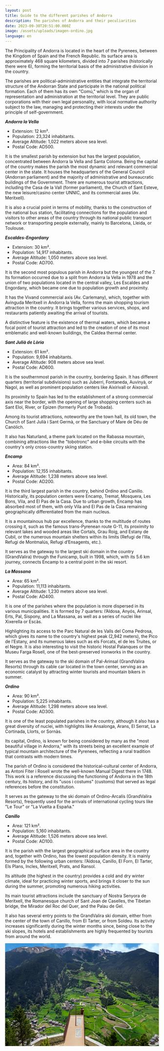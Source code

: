 ```yaml
---
layout: post
title: Guide to the different parishes of Andorra
description: The parishes of Andorra and their peculiarities
date: 2023-09-30T20:51:00.000Z
image: /assets/uploads/imagen-ordino.jpg
language: en
---
```

The Principality of Andorra is located in the heart of the Pyrenees, between the Kingdom of Spain and the French Republic. Its surface area is approximately 468 square kilometers, divided into 7 parishes (historically there were 6), forming the territorial basis of the administrative division in the country.

The parishes are political-administrative entities that integrate the territorial structure of the Andorran State and participate in the national political formation. Each of them has its own "Comú," which is the organ of representation and administration at the territorial level. They are public corporations with their own legal personality, with local normative authority subject to the law, managing and protecting their interests under the principle of self-government.

***Andorra la Vella***

* Extension: 12 km².
* Population: 23,324 inhabitants.
* Average Altitude: 1,022 meters above sea level.
* Postal Code: AD500.

It is the smallest parish by extension but has the largest population, concentrated between Andorra la Vella and Santa Coloma. Being the capital of the country makes the parish the most dynamic and relevant commercial center in the state. It houses the headquarters of the General Council (Andorran parliament) and the majority of administrative and bureaucratic buildings of the Government. There are numerous tourist attractions, including the Casa de la Vall (former parliament), the Church of Sant Esteve, the new leisure/casino center UNNIC, and its commercial axes (Av. Meritxell).

It is also a crucial point in terms of mobility, thanks to the construction of the national bus station, facilitating connections for the population and visitors to other areas of the country through its national public transport network or transporting people externally, mainly to Barcelona, Lleida, or Toulouse.

***Escaldes-Engordany***

* Extension: 30 km².
* Population: 14,917 inhabitants.
* Average Altitude: 1,050 meters above sea level.
* Postal Code: AD700.

It is the second most populous parish in Andorra but the youngest of the 7. Its formation occurred due to a split from Andorra la Vella in 1978 and the union of two populations located in the central valley, Les Escaldes and Engordany, which became one due to population growth and proximity. 

It has the Vivand commercial axis (Av. Carlemany), which, together with Avinguda Meritxell in Andorra la Vella, forms the main shopping tourism attraction in the country. It brings together various services, shops, and restaurants patiently awaiting the arrival of tourists.

A distinctive feature is the existence of thermal waters, which became a focal point of tourist attraction and led to the creation of one of its most emblematic and well-known buildings, the Caldea thermal center.

***Sant Julià de Lòria***

* Extension: 61 km².
* Population: 9,694 inhabitants.
* Average Altitude: 908 meters above sea level.
* Postal Code: AD600.

It is the southernmost parish in the country, bordering Spain. It has different quarters (territorial subdivisions) such as Juberri, Fontaneda, Auvinyà, or Nagol, as well as prominent population centers like Aixirivall or Aixovall. 

Its proximity to Spain has led to the establishment of a strong commercial axis near the border, with the opening of large shopping centers such as Sant Eloi, River, or Epizen (formerly Punt de Trobada).

Among its tourist attractions, noteworthy are the town hall, its old town, the Church of Sant Julià i Sant Germà, or the Sanctuary of Mare de Déu de Canòlich. 

It also has Naturland, a theme park located on the Rabassa mountain, combining attractions like the "tobotronc" and e-bike circuits with the country's only cross-country skiing station.

***Encamp***

* Area: 84 km².
* Population: 12,155 inhabitants.
* Average Altitude: 1,238 meters above sea level.
* Postal Code: AD200.

It is the third largest parish in the country, behind Ordino and Canillo. Historically, its population centers were Encamp, Tremat, Mosquera, Les Bons, Vila, and El Pas de la Casa. Due to urban growth, Encamp has absorbed most of them, with only Vila and El Pas de la Casa remaining geographically differentiated from the main nucleus.

It is a mountainous hub par excellence, thanks to the multitude of routes crossing it, such as the famous trans-Pyrenean route G-11, its proximity to relevant lakes and wooded areas like Cortals, Grau Roig, and Estany de Cubil, or the numerous mountain shelters within its limits (Refugi de l’Illa, Refugi de Montmalús, Refugi d’Ensagents, etc.).

It serves as the gateway to the largest ski domain in the country (GrandValira) through the Funicamp, built in 1998, which, with its 5.6 km journey, connects Encamp to a central point in the ski resort.

***La Massana***

* Area: 65 km².
* Population: 11,113 inhabitants.
* Average Altitude: 1,230 meters above sea level.
* Postal Code: AD400.

It is one of the parishes where the population is more dispersed in its various municipalities. It is formed by 7 quarters: l’Aldosa, Anyós, Arinsal, Erts, Pal, Sispony, and La Massana, as well as a series of nuclei like Xixerella or Escàs.

Highlighting its access to the Parc Natural de les Valls del Coma Pedrosa, which gives its name to the country's highest peak (2,942 meters), the Pico de l’Estany, and its numerous lakes such as els Forcats, el de les Truites, or el Negre. It is also interesting to visit the historic Hostal Palanques or the Museu Farga Rosell, one of the best-preserved ironworks in the country.

It serves as the gateway to the ski domain of Pal-Arinsal (GrandValira Resorts) through its cable car located in the town center, serving as an economic catalyst by attracting winter tourists and mountain bikers in summer.

***Ordino***

* Area: 90 km².
* Population: 5,225 inhabitants.
* Average Altitude: 1,298 meters above sea level.
* Postal Code: AD300.

It is one of the least populated parishes in the country, although it also has a great diversity of nuclei, with highlights like Ansalonga, Arans, El Serrat, La Cortinada, Llorts, or Sornàs.

Its capital, Ordino, is known for being considered by many as the "most beautiful village in Andorra," with its streets being an excellent example of typical mountain architecture of the Pyrenees, reflecting a rural tradition that contrasts with modern times.

The parish of Ordino is considered the historical-cultural center of Andorra, as Antoni Fiter i Rosell wrote the well-known Manual Digest there in 1748. This work is a reference discussing the functioning of Andorra in the 18th century, its history, and its "usos i costums" (customs) that served as legal references before the constitution.

It serves as the gateway to the ski domain of Ordino-Arcalís (GrandValira Resorts), frequently used for the arrivals of international cycling tours like "Le Tour" or "La Vuelta a España."

***Canillo***

* Area: 121 km².
* Population: 5,160 inhabitants.
* Average Altitude: 1,526 meters above sea level.
* Postal Code: AD100.

It is the parish with the largest geographical surface area in the country and, together with Ordino, has the lowest population density. It is mainly formed by the following urban centers: l’Aldosa, Canillo, El Forn, El Tarter, Els Plans, Incles, Meritxell, Prats, and Ransol.

Its altitude (the highest in the country) provides a cold and dry winter climate, ideal for practicing winter sports, and brings it closer to the sun during the summer, promoting numerous hiking activities.

Its main tourist attractions include the sanctuary of Nostra Senyora de Meritxell, the Romanesque church of Sant Joan de Caselles, the Tibetan bridge, the Mirador del Roc del Quer, and the Palau de Gel.

It also has several entry points to the GrandValira ski domain, either from the center of the town of Canillo, from El Tarter, or from Soldeu. Its activity increases significantly during the winter months since, being close to the ski slopes, its hotels and establishments are highly frequented by tourists from around the world.

![](/assets/uploads/canillo_imatge2.jpg)